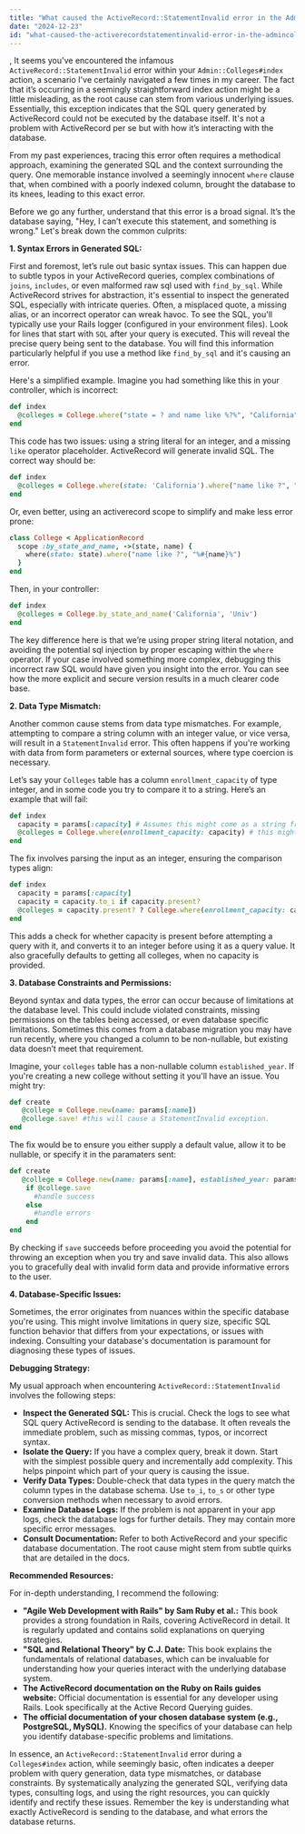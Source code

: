 ```yaml
---
title: "What caused the ActiveRecord::StatementInvalid error in the Admin::Colleges#index action?"
date: "2024-12-23"
id: "what-caused-the-activerecordstatementinvalid-error-in-the-admincollegesindex-action"
---
```


,  It seems you've encountered the infamous `ActiveRecord::StatementInvalid` error within your `Admin::Colleges#index` action, a scenario I've certainly navigated a few times in my career. The fact that it’s occurring in a seemingly straightforward index action might be a little misleading, as the root cause can stem from various underlying issues. Essentially, this exception indicates that the SQL query generated by ActiveRecord could not be executed by the database itself. It's not a problem with ActiveRecord per se but with how it’s interacting with the database.

From my past experiences, tracing this error often requires a methodical approach, examining the generated SQL and the context surrounding the query. One memorable instance involved a seemingly innocent `where` clause that, when combined with a poorly indexed column, brought the database to its knees, leading to this exact error.

Before we go any further, understand that this error is a broad signal. It’s the database saying, "Hey, I can’t execute this statement, and something is wrong." Let's break down the common culprits:

**1. Syntax Errors in Generated SQL:**

First and foremost, let’s rule out basic syntax issues. This can happen due to subtle typos in your ActiveRecord queries, complex combinations of `joins`, `includes`, or even malformed raw sql used with `find_by_sql`. While ActiveRecord strives for abstraction, it's essential to inspect the generated SQL, especially with intricate queries. Often, a misplaced quote, a missing alias, or an incorrect operator can wreak havoc. To see the SQL, you'll typically use your Rails logger (configured in your environment files). Look for lines that start with `SQL` after your query is executed. This will reveal the precise query being sent to the database. You will find this information particularly helpful if you use a method like `find_by_sql` and it's causing an error.

Here's a simplified example. Imagine you had something like this in your controller, which is incorrect:

```ruby
def index
  @colleges = College.where("state = ? and name like %?%", "California", "Univ")
end
```

This code has two issues: using a string literal for an integer, and a missing `like` operator placeholder. ActiveRecord will generate invalid SQL. The correct way should be:

```ruby
def index
  @colleges = College.where(state: 'California').where("name like ?", "%Univ%")
end
```

Or, even better, using an activerecord scope to simplify and make less error prone:

```ruby
class College < ApplicationRecord
  scope :by_state_and_name, ->(state, name) {
    where(state: state).where("name like ?", "%#{name}%")
  }
end
```

Then, in your controller:

```ruby
def index
  @colleges = College.by_state_and_name('California', 'Univ')
end
```

The key difference here is that we’re using proper string literal notation, and avoiding the potential sql injection by proper escaping within the `where` operator. If your case involved something more complex, debugging this incorrect raw SQL would have given you insight into the error. You can see how the more explicit and secure version results in a much clearer code base.

**2. Data Type Mismatch:**

Another common cause stems from data type mismatches. For example, attempting to compare a string column with an integer value, or vice versa, will result in a `StatementInvalid` error. This often happens if you're working with data from form parameters or external sources, where type coercion is necessary.

Let’s say your `Colleges` table has a column `enrollment_capacity` of type integer, and in some code you try to compare it to a string. Here’s an example that will fail:

```ruby
def index
  capacity = params[:capacity] # Assumes this might come as a string from user input
  @colleges = College.where(enrollment_capacity: capacity) # this might be a string "2000"
end
```

The fix involves parsing the input as an integer, ensuring the comparison types align:

```ruby
def index
  capacity = params[:capacity]
  capacity = capacity.to_i if capacity.present?
  @colleges = capacity.present? ? College.where(enrollment_capacity: capacity) : College.all
end
```

This adds a check for whether capacity is present before attempting a query with it, and converts it to an integer before using it as a query value. It also gracefully defaults to getting all colleges, when no capacity is provided.

**3. Database Constraints and Permissions:**

Beyond syntax and data types, the error can occur because of limitations at the database level. This could include violated constraints, missing permissions on the tables being accessed, or even database specific limitations. Sometimes this comes from a database migration you may have run recently, where you changed a column to be non-nullable, but existing data doesn’t meet that requirement.

Imagine, your `colleges` table has a non-nullable column `established_year`. If you're creating a new college without setting it you'll have an issue. You might try:

```ruby
def create
   @college = College.new(name: params[:name])
   @college.save! #this will cause a StatementInvalid exception.
end
```

The fix would be to ensure you either supply a default value, allow it to be nullable, or specify it in the paramaters sent:

```ruby
def create
   @college = College.new(name: params[:name], established_year: params[:established_year])
    if @college.save
      #handle success
    else
      #handle errors
    end
end
```

By checking if `save` succeeds before proceeding you avoid the potential for throwing an exception when you try and save invalid data. This also allows you to gracefully deal with invalid form data and provide informative errors to the user.

**4. Database-Specific Issues:**

Sometimes, the error originates from nuances within the specific database you're using. This might involve limitations in query size, specific SQL function behavior that differs from your expectations, or issues with indexing. Consulting your database's documentation is paramount for diagnosing these types of issues.

**Debugging Strategy:**

My usual approach when encountering `ActiveRecord::StatementInvalid` involves the following steps:

*   **Inspect the Generated SQL:** This is crucial. Check the logs to see what SQL query ActiveRecord is sending to the database. It often reveals the immediate problem, such as missing commas, typos, or incorrect syntax.
*   **Isolate the Query:** If you have a complex query, break it down. Start with the simplest possible query and incrementally add complexity. This helps pinpoint which part of your query is causing the issue.
*   **Verify Data Types:** Double-check that data types in the query match the column types in the database schema. Use `to_i`, `to_s` or other type conversion methods when necessary to avoid errors.
*   **Examine Database Logs:** If the problem is not apparent in your app logs, check the database logs for further details. They may contain more specific error messages.
*   **Consult Documentation:** Refer to both ActiveRecord and your specific database documentation. The root cause might stem from subtle quirks that are detailed in the docs.

**Recommended Resources:**

For in-depth understanding, I recommend the following:

*   **"Agile Web Development with Rails" by Sam Ruby et al.:** This book provides a strong foundation in Rails, covering ActiveRecord in detail. It is regularly updated and contains solid explanations on querying strategies.
*   **"SQL and Relational Theory" by C.J. Date:** This book explains the fundamentals of relational databases, which can be invaluable for understanding how your queries interact with the underlying database system.
*   **The ActiveRecord documentation on the Ruby on Rails guides website:** Official documentation is essential for any developer using Rails. Look specifically at the Active Record Querying guides.
*   **The official documentation of your chosen database system (e.g., PostgreSQL, MySQL).** Knowing the specifics of your database can help you identify database-specific problems and limitations.

In essence, an `ActiveRecord::StatementInvalid` error during a `Colleges#index` action, while seemingly basic, often indicates a deeper problem with query generation, data type mismatches, or database constraints. By systematically analyzing the generated SQL, verifying data types, consulting logs, and using the right resources, you can quickly identify and rectify these issues. Remember the key is understanding what exactly ActiveRecord is sending to the database, and what errors the database returns.
